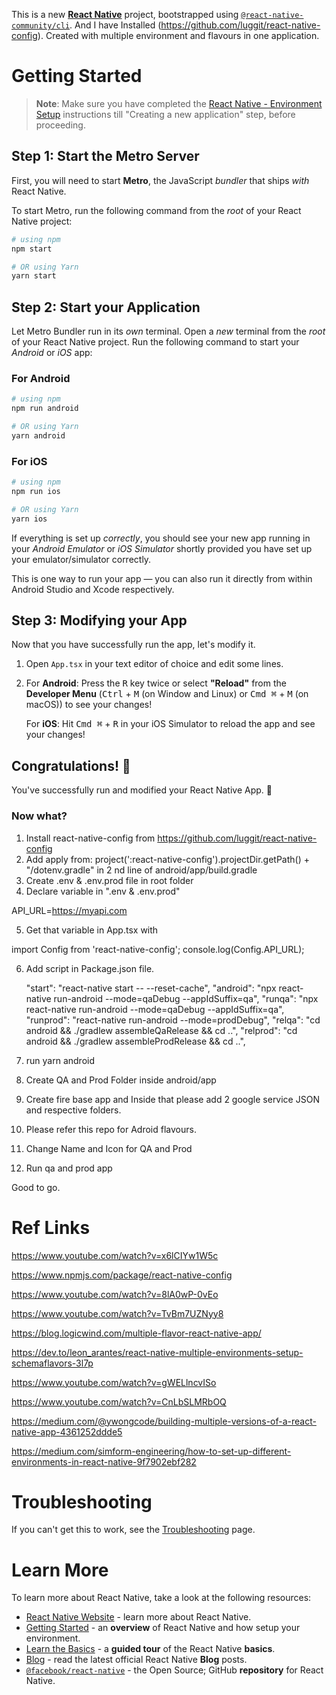 This is a new [**React Native**](https://reactnative.dev) project, bootstrapped using [`@react-native-community/cli`](https://github.com/react-native-community/cli). And I have Installed (https://github.com/luggit/react-native-config). Created with multiple environment and flavours in one application.

# Getting Started

>**Note**: Make sure you have completed the [React Native - Environment Setup](https://reactnative.dev/docs/environment-setup) instructions till "Creating a new application" step, before proceeding.

## Step 1: Start the Metro Server

First, you will need to start **Metro**, the JavaScript _bundler_ that ships _with_ React Native.

To start Metro, run the following command from the _root_ of your React Native project:

```bash
# using npm
npm start

# OR using Yarn
yarn start
```

## Step 2: Start your Application

Let Metro Bundler run in its _own_ terminal. Open a _new_ terminal from the _root_ of your React Native project. Run the following command to start your _Android_ or _iOS_ app:

### For Android

```bash
# using npm
npm run android

# OR using Yarn
yarn android
```

### For iOS

```bash
# using npm
npm run ios

# OR using Yarn
yarn ios
```

If everything is set up _correctly_, you should see your new app running in your _Android Emulator_ or _iOS Simulator_ shortly provided you have set up your emulator/simulator correctly.

This is one way to run your app — you can also run it directly from within Android Studio and Xcode respectively.

## Step 3: Modifying your App

Now that you have successfully run the app, let's modify it.

1. Open `App.tsx` in your text editor of choice and edit some lines.
2. For **Android**: Press the <kbd>R</kbd> key twice or select **"Reload"** from the **Developer Menu** (<kbd>Ctrl</kbd> + <kbd>M</kbd> (on Window and Linux) or <kbd>Cmd ⌘</kbd> + <kbd>M</kbd> (on macOS)) to see your changes!

   For **iOS**: Hit <kbd>Cmd ⌘</kbd> + <kbd>R</kbd> in your iOS Simulator to reload the app and see your changes!

## Congratulations! :tada:

You've successfully run and modified your React Native App. :partying_face:

### Now what?

1. Install react-native-config from https://github.com/luggit/react-native-config
2. Add apply from: project(':react-native-config').projectDir.getPath() + "/dotenv.gradle" in 2 nd line of android/app/build.gradle
3. Create .env & .env.prod file in root folder
4. Declare variable in ".env & .env.prod"

API_URL=https://myapi.com

5. Get that variable in App.tsx with 

import Config from 'react-native-config';
console.log(Config.API_URL);


6. Add script in Package.json file.

    "start": "react-native start -- --reset-cache",
    "android": "npx react-native run-android --mode=qaDebug --appIdSuffix=qa",
    "runqa": "npx react-native run-android --mode=qaDebug --appIdSuffix=qa",
    "runprod": "react-native run-android --mode=prodDebug",
    "relqa": "cd android && ./gradlew assembleQaRelease && cd ..",
    "relprod": "cd android && ./gradlew assembleProdRelease && cd ..",


4. run yarn android
5. Create QA and Prod Folder inside android/app
6. Create fire base app and Inside that please add 2 google service JSON and respective folders.
7. Please refer this repo for Adroid flavours.
8. Change Name and Icon for QA and Prod
9. Run qa and prod app

Good to go.



# Ref Links

https://www.youtube.com/watch?v=x6lCIYw1W5c

https://www.npmjs.com/package/react-native-config

https://www.youtube.com/watch?v=8lA0wP-0vEo

https://www.youtube.com/watch?v=TvBm7UZNyy8

https://blog.logicwind.com/multiple-flavor-react-native-app/

https://dev.to/leon_arantes/react-native-multiple-environments-setup-schemaflavors-3l7p

https://www.youtube.com/watch?v=gWELlncvISo

https://www.youtube.com/watch?v=CnLbSLMRbOQ

https://medium.com/@ywongcode/building-multiple-versions-of-a-react-native-app-4361252ddde5

https://medium.com/simform-engineering/how-to-set-up-different-environments-in-react-native-9f7902ebf282




# Troubleshooting

If you can't get this to work, see the [Troubleshooting](https://reactnative.dev/docs/troubleshooting) page.

# Learn More

To learn more about React Native, take a look at the following resources:

- [React Native Website](https://reactnative.dev) - learn more about React Native.
- [Getting Started](https://reactnative.dev/docs/environment-setup) - an **overview** of React Native and how setup your environment.
- [Learn the Basics](https://reactnative.dev/docs/getting-started) - a **guided tour** of the React Native **basics**.
- [Blog](https://reactnative.dev/blog) - read the latest official React Native **Blog** posts.
- [`@facebook/react-native`](https://github.com/facebook/react-native) - the Open Source; GitHub **repository** for React Native.
